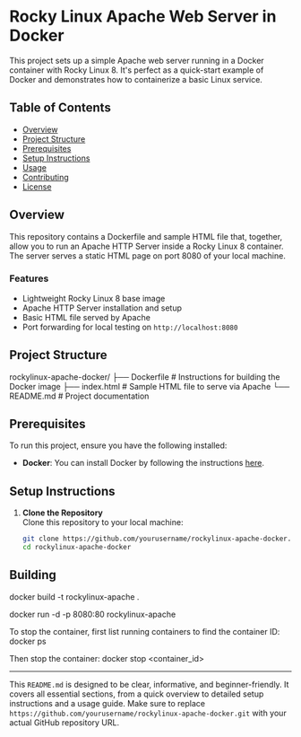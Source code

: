 # Rocky Linux Apache Web Server in Docker

This project sets up a simple Apache web server running in a Docker container with Rocky Linux 8. It's perfect as a quick-start example of Docker and demonstrates how to containerize a basic Linux service.

## Table of Contents
- [Overview](#overview)
- [Project Structure](#project-structure)
- [Prerequisites](#prerequisites)
- [Setup Instructions](#setup-instructions)
- [Usage](#usage)
- [Contributing](#contributing)
- [License](#license)

## Overview
This repository contains a Dockerfile and sample HTML file that, together, allow you to run an Apache HTTP Server inside a Rocky Linux 8 container. The server serves a static HTML page on port 8080 of your local machine.

### Features
- Lightweight Rocky Linux 8 base image
- Apache HTTP Server installation and setup
- Basic HTML file served by Apache
- Port forwarding for local testing on `http://localhost:8080`

## Project Structure
rockylinux-apache-docker/ ├── Dockerfile # Instructions for building the Docker image ├── index.html # Sample HTML file to serve via Apache └── README.md # Project documentation


## Prerequisites
To run this project, ensure you have the following installed:
- **Docker**: You can install Docker by following the instructions [here](https://docs.docker.com/get-docker/).

## Setup Instructions
1. **Clone the Repository**  
   Clone this repository to your local machine:
   ```bash
   git clone https://github.com/yourusername/rockylinux-apache-docker.git
   cd rockylinux-apache-docker


## Building
docker build -t rockylinux-apache .

docker run -d -p 8080:80 rockylinux-apache

To stop the container, first list running containers to find the container ID:
docker ps

Then stop the container:
docker stop <container_id>

---

This `README.md` is designed to be clear, informative, and beginner-friendly. It covers all essential sections, from a quick overview to detailed setup instructions and a usage guide. Make sure to replace `https://github.com/yourusername/rockylinux-apache-docker.git` with your actual GitHub repository URL.

